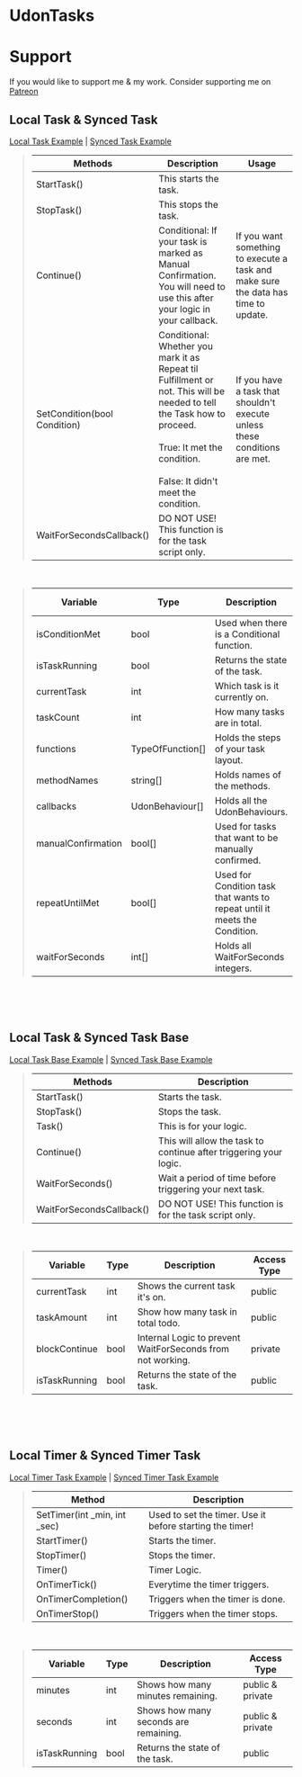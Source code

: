 # UdonTasks

# Support
If you would like to support me & my work. Consider supporting me on [Patreon](https://www.patreon.com/AvocadoVR)

## Local Task & Synced Task

[Local Task Example](https://github.com/AvocadoVR/UdonTasks/blob/main/Packages/com.avocado.udontasks/Runtime/Examples/LocalTaskExample.cs) | [Synced Task Example](https://github.com/AvocadoVR/UdonTasks/blob/main/Packages/com.avocado.udontasks/Runtime/Examples/SyncedTaskExample.cs)

>| Methods | Description | Usage |
>|---|---|---|
>| StartTask() | This starts the task. |  |
>| StopTask() | This stops the task. |  |
>| Continue() | Conditional: If your task is marked as Manual Confirmation. You will need to use this after your logic in your callback. | If you want something to execute a task and make sure the data has time to update. |
>| SetCondition(bool Condition) | Conditional: Whether you mark it as Repeat til Fulfillment or not. This will be needed to tell the Task how to proceed.<br><br>True: It met the condition.<br><br>False: It didn't meet the condition. | If you have a task that shouldn't execute unless these conditions are met.  |
>| WaitForSecondsCallback() | DO NOT USE! This function is for the task script only. |  |

<br>

>| Variable           | Type             | Description                                                               | Access Type |
>|--------------------|------------------|---------------------------------------------------------------------------|-------------|
>| isConditionMet     | bool             | Used when there is a Conditional function.                                | private     |
>| isTaskRunning      | bool             | Returns the state of the task.                                            | public      |
>| currentTask        | int              | Which task is it currently on.                                              | private     |
>| taskCount          | int              | How many tasks are in total.                                                  | private     |
>| functions          | TypeOfFunction[] | Holds the steps of your task layout.                                      | public      |
>| methodNames        | string[]         | Holds names of the methods.                                               | public      |
>| callbacks          | UdonBehaviour[]  | Holds all the UdonBehaviours.                                             | public      |
>| manualConfirmation | bool[]           | Used for tasks that want to be manually confirmed.                        | public      |
>| repeatUntilMet     | bool[]           | Used for Condition task that wants to repeat until it meets the Condition. | public      |
>| waitForSeconds     | int[]            | Holds all WaitForSeconds integers.                                        | public      |

<br>
<br>
<br>

## Local Task & Synced Task Base

[Local Task Base Example](https://github.com/AvocadoVR/UdonTasks/blob/main/Packages/com.avocado.udontasks/Runtime/Examples/Base/LocalTaskBaseExample.cs) | [Synced Task Base Example](https://github.com/AvocadoVR/UdonTasks/blob/main/Packages/com.avocado.udontasks/Runtime/Examples/Base/SyncedTaskBaseExample.cs)

>| Methods                  | Description                                                       |
>|--------------------------|-------------------------------------------------------------------|
>| StartTask()              | Starts the task.                                                  |
>| StopTask()               | Stops the task.                                                   |
>| Task()                   | This is for your logic.                                           |
>| Continue()               | This will allow the task to continue after triggering your logic. |
>| WaitForSeconds()         | Wait a period of time before triggering your next task.              |
>| WaitForSecondsCallback() | DO NOT USE! This function is for the task script only.            |

<br>

>| Variable      | Type | Description                                               | Access Type |
>|---------------|------|-----------------------------------------------------------|-------------|
>| currentTask   | int  | Shows the current task it's on.                            | public      |
>| taskAmount    | int  | Show how many task in total todo.                         | public      |
>| blockContinue | bool | Internal Logic to prevent WaitForSeconds from not working. | private     |
>| isTaskRunning | bool | Returns the state of the task.                            | public      |

<br>
<br>
<br>

## Local Timer & Synced Timer Task

[Local Timer Task Example](https://github.com/AvocadoVR/UdonTasks/blob/main/Packages/com.avocado.udontasks/Runtime/Examples/TimerTask/LocalTimerTaskExample.cs) | [Synced Timer Task Example](https://github.com/AvocadoVR/UdonTasks/blob/main/Packages/com.avocado.udontasks/Runtime/Examples/TimerTask/SyncedTimerTaskExample.cs)

>| Method                       | Description                                           |
>|------------------------------|-------------------------------------------------------|
>| SetTimer(int _min, int _sec) | Used to set the timer. Use it before starting the timer! |
>| StartTimer()                 | Starts the timer.                                     |
>| StopTimer()                  | Stops the timer.                                      |
>| Timer()                      | Timer Logic.                                          |
>| OnTimerTick()                | Everytime the timer triggers.                         |
>| OnTimerCompletion()          | Triggers when the timer is done.                      |
>| OnTimerStop()                | Triggers when the timer stops.                        |

<br>

>| Variable      | Type | Description                           | Access Type      |
>|---------------|------|---------------------------------------|------------------|
>| minutes       | int  | Shows how many minutes remaining.     | public & private |
>| seconds       | int  | Shows how many seconds are remaining. | public & private |
>| isTaskRunning | bool | Returns the state of the task.        | public           |
